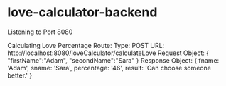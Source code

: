 # love-calculator-backend

Listening to Port 8080

Calculating Love Percentage Route:
Type: POST
URL: http://localhost:8080/loveCalculator/calculateLove
Request Object: {
    "firstName":"Adam",
    "secondName":"Sara"
     }
Response Object: {
  fname: 'Adam',
  sname: 'Sara',
  percentage: '46',
  result: 'Can choose someone better.'
    }
